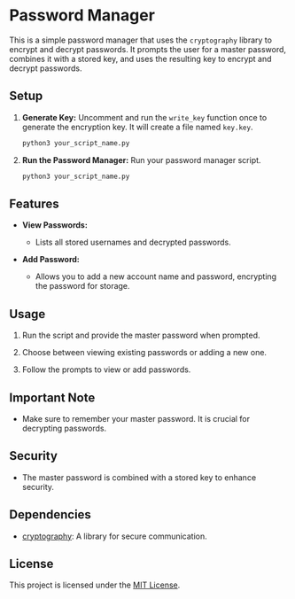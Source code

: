 # Password Manager

This is a simple password manager that uses the `cryptography` library to encrypt and decrypt passwords. It prompts the user for a master password, combines it with a stored key, and uses the resulting key to encrypt and decrypt passwords.

## Setup

1. **Generate Key:**
   Uncomment and run the `write_key` function once to generate the encryption key. It will create a file named `key.key`.

    ```bash
    python3 your_script_name.py
    ```

2. **Run the Password Manager:**
   Run your password manager script.

    ```bash
    python3 your_script_name.py
    ```

## Features

- **View Passwords:**
  - Lists all stored usernames and decrypted passwords.

- **Add Password:**
  - Allows you to add a new account name and password, encrypting the password for storage.

## Usage

1. Run the script and provide the master password when prompted.

2. Choose between viewing existing passwords or adding a new one.

3. Follow the prompts to view or add passwords.

## Important Note

- Make sure to remember your master password. It is crucial for decrypting passwords.

## Security

- The master password is combined with a stored key to enhance security.

## Dependencies

- [cryptography](https://cryptography.io): A library for secure communication.

## License

This project is licensed under the [MIT License](LICENSE).
